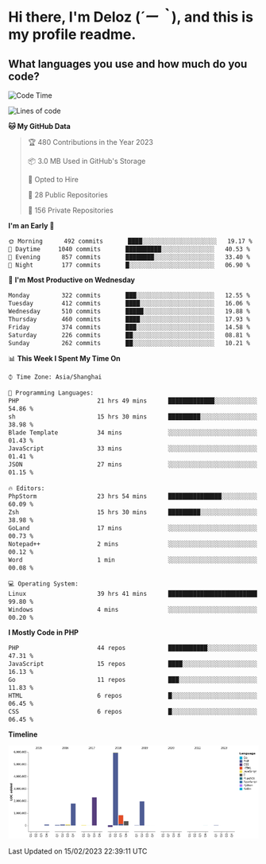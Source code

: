 # **Hi there, I'm Deloz (*´ー｀*), and this is my profile readme.**
<!--  [![Profile views](https://gpvc.arturio.dev/dank-del)](https://github.com/dank-del) -->
## **What languages you use and how much do you code?**

<!--START_SECTION:waka-->
![Code Time](http://img.shields.io/badge/Code%20Time-837%20hrs%2047%20mins-blue)

![Lines of code](https://img.shields.io/badge/From%20Hello%20World%20I%27ve%20Written-13%20Million%20lines%20of%20code-blue)

**🐱 My GitHub Data** 

> 🏆 480 Contributions in the Year 2023
 > 
> 📦 3.0 MB Used in GitHub's Storage 
 > 
> 💼 Opted to Hire
 > 
> 📜 28 Public Repositories 
 > 
> 🔑 156 Private Repositories  
 > 
**I'm an Early 🐤** 

```text
🌞 Morning      492 commits       ████░░░░░░░░░░░░░░░░░░░░░   19.17 % 
🌆 Daytime     1040 commits       ██████████░░░░░░░░░░░░░░░   40.53 % 
🌃 Evening      857 commits       ████████░░░░░░░░░░░░░░░░░   33.40 % 
🌙 Night        177 commits       █░░░░░░░░░░░░░░░░░░░░░░░░   06.90 % 

```
📅 **I'm Most Productive on Wednesday** 

```text
Monday         322 commits       ███░░░░░░░░░░░░░░░░░░░░░░   12.55 % 
Tuesday        412 commits       ████░░░░░░░░░░░░░░░░░░░░░   16.06 % 
Wednesday      510 commits       █████░░░░░░░░░░░░░░░░░░░░   19.88 % 
Thursday       460 commits       ████░░░░░░░░░░░░░░░░░░░░░   17.93 % 
Friday         374 commits       ███░░░░░░░░░░░░░░░░░░░░░░   14.58 % 
Saturday       226 commits       ██░░░░░░░░░░░░░░░░░░░░░░░   08.81 % 
Sunday         262 commits       ██░░░░░░░░░░░░░░░░░░░░░░░   10.21 % 

```


📊 **This Week I Spent My Time On** 

```text
⌚︎ Time Zone: Asia/Shanghai

💬 Programming Languages: 
PHP                      21 hrs 49 mins      █████████████░░░░░░░░░░░░   54.86 % 
sh                       15 hrs 30 mins      █████████░░░░░░░░░░░░░░░░   38.98 % 
Blade Template           34 mins             ░░░░░░░░░░░░░░░░░░░░░░░░░   01.43 % 
JavaScript               33 mins             ░░░░░░░░░░░░░░░░░░░░░░░░░   01.41 % 
JSON                     27 mins             ░░░░░░░░░░░░░░░░░░░░░░░░░   01.15 % 

🔥 Editors: 
PhpStorm                 23 hrs 54 mins      ███████████████░░░░░░░░░░   60.09 % 
Zsh                      15 hrs 30 mins      █████████░░░░░░░░░░░░░░░░   38.98 % 
GoLand                   17 mins             ░░░░░░░░░░░░░░░░░░░░░░░░░   00.73 % 
Notepad++                2 mins              ░░░░░░░░░░░░░░░░░░░░░░░░░   00.12 % 
Word                     1 min               ░░░░░░░░░░░░░░░░░░░░░░░░░   00.08 % 

💻 Operating System: 
Linux                    39 hrs 41 mins      █████████████████████████   99.80 % 
Windows                  4 mins              ░░░░░░░░░░░░░░░░░░░░░░░░░   00.20 % 

```

**I Mostly Code in PHP** 

```text
PHP                      44 repos            ███████████░░░░░░░░░░░░░░   47.31 % 
JavaScript               15 repos            ████░░░░░░░░░░░░░░░░░░░░░   16.13 % 
Go                       11 repos            ███░░░░░░░░░░░░░░░░░░░░░░   11.83 % 
HTML                     6 repos             █░░░░░░░░░░░░░░░░░░░░░░░░   06.45 % 
CSS                      6 repos             █░░░░░░░░░░░░░░░░░░░░░░░░   06.45 % 

```


**Timeline**

![Chart not found](https://raw.githubusercontent.com/deloz/deloz/main/charts/bar_graph.png) 


 Last Updated on 15/02/2023 22:39:11 UTC
<!--END_SECTION:waka-->
